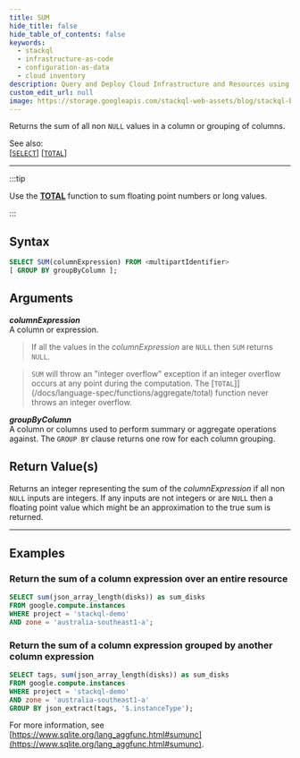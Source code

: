 ```yaml
---
title: SUM
hide_title: false
hide_table_of_contents: false
keywords:
  - stackql
  - infrastructure-as-code
  - configuration-as-data
  - cloud inventory
description: Query and Deploy Cloud Infrastructure and Resources using SQL
custom_edit_url: null
image: https://storage.googleapis.com/stackql-web-assets/blog/stackql-blog-post-featured-image.png
---
```

Returns the sum of all non `NULL` values in a column or grouping of columns.  

See also:  
[[` SELECT `]](/docs/language-spec/select) [[` TOTAL `]](/docs/language-spec/functions/aggregate/total)

* * * 

:::tip

Use the [**TOTAL**](/docs/language-spec/functions/aggregate/total) function to sum floating point numbers or long values.

:::

## Syntax

```sql
SELECT SUM(columnExpression) FROM <multipartIdentifier>
[ GROUP BY groupByColumn ];
```

## Arguments

__*columnExpression*__  
A column or expression.

> If all the values in the *columnExpression* are `NULL` then `SUM` returns `NULL`.  

> `SUM` will throw an "integer overflow" exception if an integer overflow occurs at any point during the computation.  The [`TOTAL`]](/docs/language-spec/functions/aggregate/total) function never throws an integer overflow.  

__*groupByColumn*__  
A column or columns used to perform summary or aggregate operations against.  The `GROUP BY` clause returns one row for each column grouping.

## Return Value(s)

Returns an integer representing the sum of the *columnExpression* if all non `NULL` inputs are integers. If any inputs are not integers or are `NULL` then a floating point value which might be an approximation to the true sum is returned.

* * *

## Examples

### Return the sum of a column expression over an entire resource

```sql
SELECT sum(json_array_length(disks)) as sum_disks
FROM google.compute.instances 
WHERE project = 'stackql-demo' 
AND zone = 'australia-southeast1-a';
```

### Return the sum of a column expression grouped by another column expression

```sql
SELECT tags, sum(json_array_length(disks)) as sum_disks
FROM google.compute.instances 
WHERE project = 'stackql-demo' 
AND zone = 'australia-southeast1-a'
GROUP BY json_extract(tags, '$.instanceType');
```

For more information, see [https://www.sqlite.org/lang_aggfunc.html#sumunc](https://www.sqlite.org/lang_aggfunc.html#sumunc).